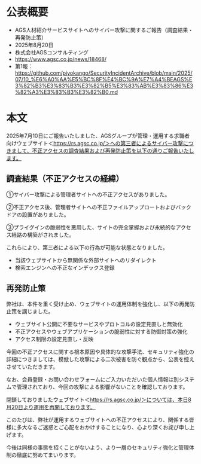 # 公表概要
- AGS人材紹介サービスサイトへのサイバー攻撃に関するご報告（調査結果・再発防止策）
- 2025年8月20日
- 株式会社AGSコンサルティング
- https://www.agsc.co.jp/news/18468/
- 第1報：https://github.com/piyokango/SecurityIncidentArchive/blob/main/2025/07/10_%E6%A0%AA%E5%BC%8F%E4%BC%9A%E7%A4%BEAGS%E3%82%B3%E3%83%B3%E3%82%B5%E3%83%AB%E3%83%86%E3%82%A3%E3%83%B3%E3%82%B0.md

# 本文
2025年7月10日にご報告いたしました、AGSグループが管理・運用する求職者向けウェブサイト＜https://rs.agsc.co.jp/＞への第三者によるサイバー攻撃につきまして、不正アクセスの調査結果および再発防止策を以下の通りご報告いたします。

## 調査結果（不正アクセスの経緯）
①サイバー攻撃による管理者サイトへの不正アクセスがありました。

②不正アクセス後、管理者サイトへの不正ファイルアップロートおよびバックドアの設置がありました。

③プライグインの脆弱性を悪用した、サイトの完全掌握および永続的なアクセス経路の構築がされました。

これらにより、第三者による以下の行為が可能な状態となりました。
- 当該ウェブサイトから無関係な外部サイトへのリダイレクト
- 検索エンジンへの不正なインデックス登録

## 再発防止策
弊社は、本件を重く受け止め、ウェブサイトの運用体制を強化し、以下の再発防止策を講じました。
- ウェブサイト公開に不要なサービスやプロトコルの設定見直しと無効化
- 不正アクセスやウェブアプリケーションの脆弱性に対する防御対策の強化
- アクセス制限の設定見直し・反映

今回の不正アクセスに関する根本原因や具体的な攻撃手法、セキュリティ強化の詳細につきましては、模倣した攻撃による二次被害を防ぐ観点から、公表を控えさせていただきます。

なお、会員登録・お問い合わせフォームにご入力いただいた個人情報は別システムで管理されており、今回の攻撃による影響がないことを確認しております。

閉鎖しておりましたウェブサイト＜https://rs.agsc.co.jp/＞については、本日8月20日より運用を再開しております。

このたびは、弊社が運用するウェブサイトへの不正アクセスにより、関係する皆様に多大なるご迷惑とご心配をおかけすることになり、心より深くお詫び申し上げます。

今後は同様の事態を招くことがないよう、より一層のセキュリティ強化と管理体制の徹底に努めてまいります。
